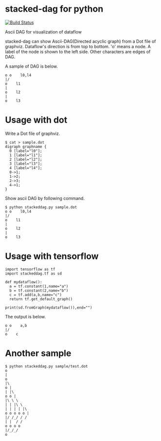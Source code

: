 # stacked-dag for python

[![Build Status](https://travis-ci.org/junjihashimoto/py-stacked-dag.png?branch=master)](https://travis-ci.org/junjihashimoto/py-stacked-dag)

Ascii DAG for visualization of dataflow

stacked-dag can show Ascii-DAG(Directed acyclic graph) from a Dot file of graphviz.
Dataflow's direction is from top to bottom.
'o' means a node. A label of the node is shown to the left side.
Other characters are edges of DAG.

A sample of DAG is below.

```
o o    l0,l4
|/
o    l1
|
o    l2
|
o    l3
```

# Usage with dot

Write a Dot file of graphviz.

```
$ cat > sample.dot
digraph graphname {
  0 [label="l0"];
  1 [label="l1"];
  2 [label="l2"];
  3 [label="l3"];
  4 [label="l4"];
  0->1;
  1->2;
  2->3;
  4->1;
}
```

Show ascii DAG by following command.

```
$ python stackeddag.py sample.dot
o o    l0,l4
|/
o    l1
|
o    l2
|
o    l3
```

# Usage with tensorflow

```
import tensorflow as tf
import stackeddag.tf as sd

def mydataflow():
  a = tf.constant(1,name="a")
  b = tf.constant(2,name="b")
  c = tf.add(a,b,name="c")
  return tf.get_default_graph()

print(sd.fromGraph(mydataflow()),end="")
```

The output is below.

```
o o    a,b
|/
o    c
```


# Another sample

```
$ python stackeddag.py sample/test.dot
o
|
o
|\
o |
| |\
o o |
|\ \ \
| | |\ \
| | | | |\
o o o o o |
|/ /_/ / /
| |  / /
o o o o
|/_/_/
o
```

